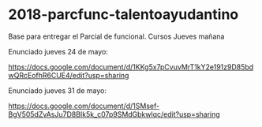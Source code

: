# 2018-parcfunc-talentoayudantino

Base para entregar el Parcial de funcional. Cursos Jueves mañana

Enunciado  jueves 24 de mayo:

https://docs.google.com/document/d/1KKg5x7pCvuvMrT1kY2e191z9D85bdwQRcEofhR6CUE4/edit?usp=sharing

Enunciado  jueves 31 de mayo:

https://docs.google.com/document/d/1SMsef-BgV505dZvAsJu7D8BIk5k_c07p9SMdGbkwlqc/edit?usp=sharing
